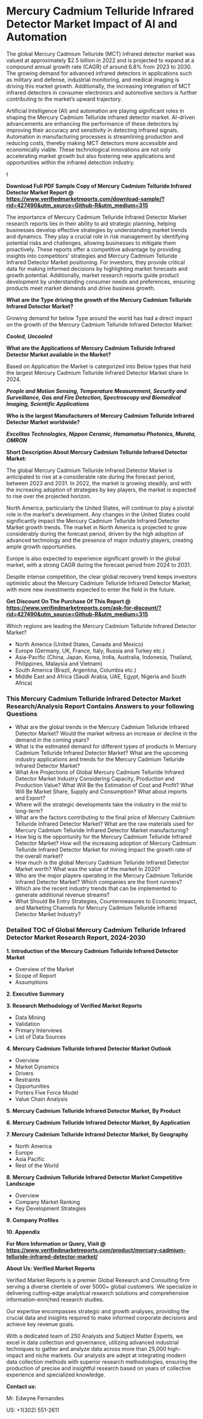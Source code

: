 <meta name="title" content="Global Mercury Cadmium Telluride Infrared Detector Market Impact of AI and Automation"><meta name="description" content="The global Mercury Cadmium Telluride (MCT) infrared detector market was valued at approximately $2.5 billion in 2022 and is projected to expand at a compound annual gr"><meta name="title" content="Mercury Cadmium Telluride Infrared Detector Market Size, Share, Scope, Trends, Growth, Opportunities, Analysis, Forecast"><h1>Mercury Cadmium Telluride Infrared Detector Market Impact of AI and Automation</h1><p>The global Mercury Cadmium Telluride (MCT) infrared detector market was valued at approximately $2.5 billion in 2022 and is projected to expand at a compound annual growth rate (CAGR) of around 6.8% from 2023 to 2030. The growing demand for advanced infrared detectors in applications such as military and defense, industrial monitoring, and medical imaging is driving this market growth. Additionally, the increasing integration of MCT infrared detectors in consumer electronics and automotive sectors is further contributing to the market’s upward trajectory.</p><p>Artificial Intelligence (AI) and automation are playing significant roles in shaping the Mercury Cadmium Telluride infrared detector market. AI-driven advancements are enhancing the performance of these detectors by improving their accuracy and sensitivity in detecting infrared signals. Automation in manufacturing processes is streamlining production and reducing costs, thereby making MCT detectors more accessible and economically viable. These technological innovations are not only accelerating market growth but also fostering new applications and opportunities within the infrared detection industry.</p>t</p><p id="" class=""><strong>Download Full PDF Sample Copy of Mercury Cadmium Telluride Infrared Detector Market Report @ <a href="https://www.verifiedmarketreports.com/download-sample/?rid=427490&utm_source=Github-R&utm_medium=315" target="_blank">https://www.verifiedmarketreports.com/download-sample/?rid=427490&utm_source=Github-R&utm_medium=315</a></strong></p><p>The importance of&nbsp;Mercury Cadmium Telluride Infrared Detector Market research reports lies in their ability to aid strategic planning, helping businesses develop effective strategies by understanding market trends and dynamics. They play a crucial role in risk management by identifying potential risks and challenges, allowing businesses to mitigate them proactively. These reports offer a competitive advantage by providing insights into competitors' strategies and Mercury Cadmium Telluride Infrared Detector Market positioning. For investors, they provide critical data for making informed decisions by highlighting market forecasts and growth potential. Additionally, market research reports guide product development by understanding consumer needs and preferences, ensuring products meet market demands and drive business growth.</p><p><strong>What are the&nbsp;Type driving the growth of the Mercury Cadmium Telluride Infrared Detector Market?</strong></p><p id="" class="">Growing demand for below Type around the world has had a direct impact on the growth of the Mercury Cadmium Telluride Infrared Detector Market:</p><em><strong>Cooled, Uncooled</strong></em></p><strong>What are the&nbsp;Applications&nbsp;of Mercury Cadmium Telluride Infrared Detector Market available in the Market?</strong></p><p id="" class="">Based on Application the Market is categorized into Below types that held the largest Mercury Cadmium Telluride Infrared Detector Market share In 2024.</p><em><strong>People and Motion Sensing, Temperature Measurement, Security and Surveillance, Gas and Fire Detection, Spectroscopy and Biomedical Imaging, Scientific Applications</strong></em></p><strong>Who is the largest Manufacturers of Mercury Cadmium Telluride Infrared Detector Market worldwide?</strong></p><p><em><strong>Excelitas Technologies, Nippon Ceramic, Hamamatsu Photonics, Murata, OMRON</strong></em></p><p id="" class=""><strong>Short Description About Mercury Cadmium Telluride Infrared Detector Market:</strong></p><p>The global Mercury Cadmium Telluride Infrared Detector Market is anticipated to rise at a considerable rate during the forecast period, between 2023 and 2031. In 2022, the market is growing steadily, and with the increasing adoption of strategies by key players, the market is expected to rise over the projected horizon.</p><p>North America, particularly the United States, will continue to play a pivotal role in the market's development. Any changes in the United States could significantly impact the Mercury Cadmium Telluride Infrared Detector Market growth trends. The market in North America is projected to grow considerably during the forecast period, driven by the high adoption of advanced technology and the presence of major industry players, creating ample growth opportunities.</p><p>Europe is also expected to experience significant growth in the global market, with a strong CAGR during the forecast period from 2024 to 2031.</p><p>Despite intense competition, the clear global recovery trend keeps investors optimistic about the Mercury Cadmium Telluride Infrared Detector Market, with more new investments expected to enter the field in the future.</p><p id="" class=""><strong>Get Discount On The Purchase Of This Report @ <a href="https://www.verifiedmarketreports.com/ask-for-discount/?rid=427490&utm_source=Github-R&utm_medium=315" target="_blank">https://www.verifiedmarketreports.com/ask-for-discount/?rid=427490&utm_source=Github-R&utm_medium=315</a></strong></p>Which regions are leading the Mercury Cadmium Telluride Infrared Detector Market?</p><ul><li>North America (United States, Canada and Mexico)</li><li>Europe (Germany, UK, France, Italy, Russia and Turkey etc.)</li><li>Asia-Pacific (China, Japan, Korea, India, Australia, Indonesia, Thailand, Philippines, Malaysia and Vietnam)</li><li>South America (Brazil, Argentina, Columbia etc.)</li><li>Middle East and Africa (Saudi Arabia, UAE, Egypt, Nigeria and South Africa)</li></ul><h3 id="" class="">This Mercury Cadmium Telluride Infrared Detector Market Research/Analysis Report Contains Answers to your following Questions</h3><ul><li>What are the global trends in the Mercury Cadmium Telluride Infrared Detector Market? Would the market witness an increase or decline in the demand in the coming years?</li><li>What is the estimated demand for different types of products in Mercury Cadmium Telluride Infrared Detector Market? What are the upcoming industry applications and trends for the Mercury Cadmium Telluride Infrared Detector Market?</li><li>What Are Projections of Global Mercury Cadmium Telluride Infrared Detector Market Industry Considering Capacity, Production and Production Value? What Will Be the Estimation of Cost and Profit? What Will Be Market Share, Supply and Consumption? What about imports and Export?</li><li>Where will the strategic developments take the industry in the mid to long-term?</li><li>What are the factors contributing to the final price of Mercury Cadmium Telluride Infrared Detector Market? What are the raw materials used for Mercury Cadmium Telluride Infrared Detector Market manufacturing?</li><li>How big is the opportunity for the Mercury Cadmium Telluride Infrared Detector Market? How will the increasing adoption of Mercury Cadmium Telluride Infrared Detector Market for mining impact the growth rate of the overall market?</li><li>How much is the global Mercury Cadmium Telluride Infrared Detector Market worth? What was the value of the market In 2020?</li><li>Who are the major players operating in the Mercury Cadmium Telluride Infrared Detector Market? Which companies are the front runners?</li><li>Which are the recent industry trends that can be implemented to generate additional revenue streams?</li><li>What Should Be Entry Strategies, Countermeasures to Economic Impact, and Marketing Channels for Mercury Cadmium Telluride Infrared Detector Market Industry?</li></ul><h3 id="" class="">Detailed TOC of Global Mercury Cadmium Telluride Infrared Detector Market Research Report, 2024-2030</h3><p id="" class=""><strong>1. Introduction of the Mercury Cadmium Telluride Infrared Detector Market</strong></p><ul><li>Overview of the Market</li><li>Scope of Report</li><li>Assumptions</li></ul><p id="" class=""><strong>2. Executive Summary</strong></p><p id="" class=""><strong>3. Research Methodology of Verified Market Reports</strong></p><ul><li>Data Mining</li><li>Validation</li><li>Primary Interviews</li><li>List of Data Sources</li></ul><p id="" class=""><strong>4. Mercury Cadmium Telluride Infrared Detector Market Outlook</strong></p><ul><li>Overview</li><li>Market Dynamics</li><li>Drivers</li><li>Restraints</li><li>Opportunities</li><li>Porters Five Force Model</li><li>Value Chain Analysis</li></ul><p id="" class=""><strong>5. Mercury Cadmium Telluride Infrared Detector Market, By Product</strong></p><p id="" class=""><strong>6. Mercury Cadmium Telluride Infrared Detector Market, By Application</strong></p><p id="" class=""><strong>7. Mercury Cadmium Telluride Infrared Detector Market, By Geography</strong></p><ul><li>North America</li><li>Europe</li><li>Asia Pacific</li><li>Rest of the World</li></ul><p id="" class=""><strong>8. Mercury Cadmium Telluride Infrared Detector Market Competitive Landscape</strong></p><ul><li>Overview</li><li>Company Market Ranking</li><li>Key Development Strategies</li></ul><p id="" class=""><strong>9. Company Profiles</strong></p><p id="" class=""><strong>10. Appendix</strong></p><p id="" class=""><strong>For More Information or Query, Visit @ <a href="https://www.verifiedmarketreports.com/product/mercury-cadmium-telluride-infrared-detector-market/" target="_blank">https://www.verifiedmarketreports.com/product/mercury-cadmium-telluride-infrared-detector-market/</a></strong></p><p id="" class=""><strong>About Us: Verified Market Reports</strong></p><p id="" class="">Verified Market Reports is a premier Global Research and Consulting firm serving a diverse clientele of over 5000+ global customers. We specialize in delivering cutting-edge analytical research solutions and comprehensive information-enriched research studies.</p><p id="" class="">Our expertise encompasses strategic and growth analyses, providing the crucial data and insights required to make informed corporate decisions and achieve key revenue goals.</p><p id="" class="">With a dedicated team of 250 Analysts and Subject Matter Experts, we excel in data collection and governance, utilizing advanced industrial techniques to gather and analyze data across more than 25,000 high-impact and niche markets. Our analysts are adept at integrating modern data collection methods with superior research methodologies, ensuring the production of precise and insightful research based on years of collective experience and specialized knowledge.</p><p id="" class=""><strong>Contact us:</strong></p><p id="" class="">Mr. Edwyne Fernandes</p><p id="" class="">US: +1(302) 551-2611</p>